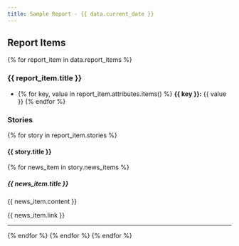 ```yaml
---
title: Sample Report - {{ data.current_date }}
---
```


## Report Items

{% for report_item in data.report_items %}
### {{ report_item.title }}

- {% for key, value in report_item.attributes.items() %}
  **{{ key }}:** {{ value }}
  {% endfor %}

### Stories

{% for story in report_item.stories %}
#### {{ story.title }}

{% for news_item in story.news_items %}
##### {{ news_item.title }}

{{ news_item.content }}

{{ news_item.link }}

---

{% endfor %}
{% endfor %}
{% endfor %}